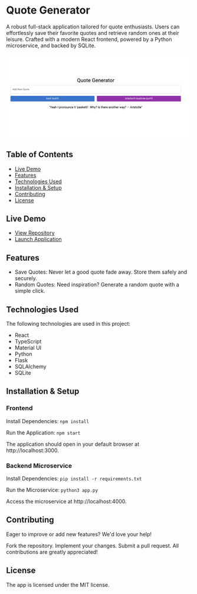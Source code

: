 # Quote Generator



A robust full-stack application tailored for quote enthusiasts. Users can effortlessly save their favorite quotes and retrieve random ones at their leisure. Crafted with a modern React frontend, powered by a Python microservice, and backed by SQLite.

![Preview](./img/quote.png)

## Table of Contents
- [Live Demo](#live-demo)
- [Features](#features)
- [Technologies Used](#technologies-used)
- [Installation & Setup](#installation--setup) 
- [Contributing](#contributing)
- [License](#license)

## Live Demo
* [View Repository](https://github.com/TurboTeam335/quote-generator)
* [Launch Application](https://6513747a847336316b8e4aa9--relaxed-biscuit-401065.netlify.app/)

## Features

* Save Quotes: Never let a good quote fade away. Store them safely and securely.
*  Random Quotes: Need inspiration? Generate a random quote with a simple click.

## Technologies Used

The following technologies are used in this project:

* React
* TypeScript
* Material UI
* Python
* Flask
* SQLAlchemy
* SQLite


## Installation & Setup

### Frontend

Install Dependencies:
`````npm install`````

Run the Application:
`````npm start`````

The application should open in your default browser at http://localhost:3000.

### Backend Microservice

Install Dependencies:
`````pip install -r requirements.txt`````

Run the Microservice:
`````python3 app.py`````

Access the microservice at http://localhost:4000.



## Contributing

Eager to improve or add new features? We'd love your help!

Fork the repository.
Implement your changes.
Submit a pull request.
All contributions are greatly appreciated!

## License

The app is licensed under the MIT license.